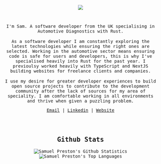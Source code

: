 </br></br>
<p align="center">
<img src="https://img.icons8.com/color/26/000000/github-2.png"/>
</p>

 </br>
<p align="center">
<samp>
I'm Sam. A software developer from the UK specialising in Automotive Diagnostics with Rust.
</samp>
</br></br>
<samp>
As a software developer I am constantly exploring the latest technologies while ensuring the right ones are selected. Working in the automotive sector means ensuring code is safe for users and developers, this is why I've specialised heavily into Rust for the past year. I previoulsy worked heavily with TypeScript and NextJS building websites for freelance clients and companies.
</samp>
</br></br>
<samp>
I use my desire for greater developer experiences to build open source projects to contribute to the development community after the lack of sources for my area of speciality. I am comfortable working in all environments and thrive when given a puzzling problem.
</samp>
</p>
<samp>
<p align="center">
<a href="mailto:samp.reston@outlook.com">Email</a> | <a href="https://www.linkedin.com/in/samp-reston/">Linkedin</a> | <a href="https://www.sampreston.co.uk/">Website</a>
</p>

<br/>
<br/>

<h2 align="center"><samp>Github Stats</samp></h2>

<p align="center">
 <img alt="Samuel Preston's Github Statistics" src="https://github-readme-stats.vercel.app/api?username=samp-reston&show_icons=true&count_private=true&theme=transparent" />
 <img alt="Samuel Preston's Top Languages" src="https://github-readme-stats.vercel.app/api/top-langs/?username=samp-reston&langs_count=8&count_private=true&layout=compact&theme=transparent" />
</p>

  
